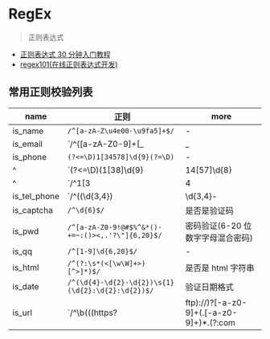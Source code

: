 # RegEx

> 正则表达式

- [正则表达式 30 分钟入门教程](https://deerchao.net/tutorials/regex/regex.htm)
- [regex101(在线正则表达式开发)](https://regex101.com/)

## 常用正则校验列表

| name         | 正则                                                                                                                                                                                                                   | more                              |
| ------------ | ---------------------------------------------------------------------------------------------------------------------------------------------------------------------------------------------------------------------- | --------------------------------- |
| is_name      | `/^[a-zA-Z\u4e00-\u9fa5]+$/`                                                                                                                                                                                           | -                                 |
| is_email     | `/^([a-zA-Z0-9]+[_|\_|\.]?)*[a-zA-Z0-9]+@([a-zA-Z0-9]+[_|\_|\.]?)*[a-zA-Z0-9]+\.[a-zA-Z]{2,3}$/`                                                                                                                       | -                                 |
| is_phone     | `(?<=\D)1[34578]\d{9}(?=\D)`                                                                                                                                                                                           | -                                 |
| ^            | `(?<=\D)(1[38]\d{9}|14[57]\d{8}|15[0-35-9]\d{8}|17[678]\d{8})(?=\D)`                                                                                                                                                   | -                                 |
| ^            | `/^1[3|4|5|7|8][0-9]{9}$/`                                                                                                                                                                                             | -                                 |
| is_tel_phone | `/^(\(\d{3,4}\)|\d{3,4}-|\s)?\d{7,14}$/`                                                                                                                                                                               | -                                 |
| is_captcha   | `/^\d{6}$/`                                                                                                                                                                                                            | 是否是验证码                      |
| is_pwd       | `/^[a-zA-Z0-9!@#$%^&*()-+=~:()><,.'?\"]{6,20}$/`                                                                                                                                                                       | 密码验证(6-20 位数字字母混合密码) |
| is_qq        | `/^[1-9]\d{6,20}$/`                                                                                                                                                                                                    | -                                 |
| is_html      | `/^(?:\s*(<[\w\W]+>)[^>]*)$/`                                                                                                                                                                                          | 是否是 html 字符串                |
| is_date      | `/^(\d{4}-\d{2}-\d{2})\s{1}(\d{2}:\d{2}:\d{2})$/`                                                                                                                                                                      | 验证日期格式                      |
| is_url       | `/^\b(((https?|ftp):\/\/)?[-a-z0-9]+(\.[-a-z0-9]+)*\.(?:com|edu|gov|int|mil|net|org|biz|info|name|museum|asia|coop|aero|[a-z][a-z]|((25[0-5])|(2[0-4]\d)|(1\d\d)|([1-9]\d)|\d))\b(\/[-a-z0-9_:\@&?=+,.!\/~%\$]*)?)$/i` | 是否是 url                        |
